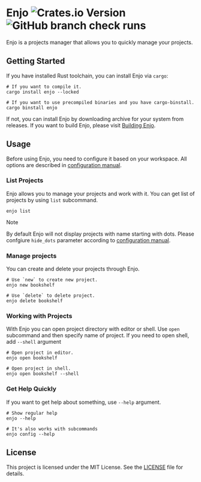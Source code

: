 # Enjo ![Crates.io Version](https://img.shields.io/crates/v/enjo) ![GitHub branch check runs](https://img.shields.io/github/check-runs/kostya-zero/enjo/main)

Enjo is a projects manager that allows you to quickly manage your projects.

## Getting Started

If you have installed Rust toolchain, you can install Enjo via `cargo`:

```shell
# If you want to compile it.
cargo install enjo --locked

# If you want to use precompiled binaries and you have cargo-binstall.
cargo binstall enjo
```

If not, you can install Enjo by downloading archive for your system from releases.
If you want to build Enjo, please visit [Building Enjo](docs/BUILDING.md).

## Usage

Before using Enjo, you need to configure it based on your workspace. All options are described in [configuration manual](docs/CONFIGURATION.md).

### List Projects

Enjo allows you to manage your projects and work with it.
You can get list of projects by using `list` subcommand.

```shell
enjo list
```

> [!NOTE]
> By default Enjo will not display projects with name starting with dots. Please confgiure `hide_dots` parameter according to [configuration manual](docs/CONFIGURATION.md).

### Manage projects

You can create and delete your projects through Enjo.

```shell
# Use `new` to create new project.
enjo new bookshelf

# Use `delete` to delete project.
enjo delete bookshelf
```

### Working with Projects

With Enjo you can open project directory with editor or shell.
Use `open` subcommand and then specify name of project. If you need to open shell, add `--shell` argument

```shell
# Open project in editor.
enjo open bookshelf

# Open project in shell.
enjo open bookshelf --shell
```

### Get Help Quickly

If you want to get help about something, use `--help` argument.

```shell
# Show regular help
enjo --help

# It's also works with subcommands
enjo config --help
```

## License

This project is licensed under the MIT License. See the [LICENSE](LICENSE) file for details.
